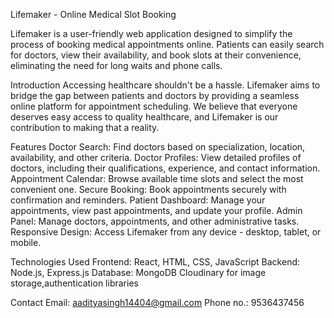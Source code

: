 Lifemaker - Online Medical Slot Booking

Lifemaker is a user-friendly web application designed to simplify the process of booking medical appointments online. Patients can easily search for doctors, view their availability, and book slots at their convenience, eliminating the need for long waits and phone calls.

Introduction Accessing healthcare shouldn't be a hassle. Lifemaker aims to bridge the gap between patients and doctors by providing a seamless online platform for appointment scheduling. We believe that everyone deserves easy access to quality healthcare, and Lifemaker is our contribution to making that a reality.

Features Doctor Search: Find doctors based on specialization, location, availability, and other criteria. Doctor Profiles: View detailed profiles of doctors, including their qualifications, experience, and contact information. Appointment Calendar: Browse available time slots and select the most convenient one. Secure Booking: Book appointments securely with confirmation and reminders. Patient Dashboard: Manage your appointments, view past appointments, and update your profile. Admin Panel: Manage doctors, appointments, and other administrative tasks. Responsive Design: Access Lifemaker from any device - desktop, tablet, or mobile.

Technologies Used Frontend: React, HTML, CSS, JavaScript Backend: Node.js, Express.js Database: MongoDB Cloudinary for image storage,authentication libraries

Contact Email: aadityasingh14404@gmail.com Phone no.: 9536437456
